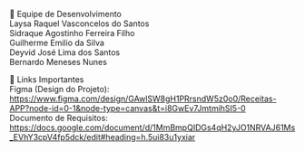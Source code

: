 
👥 Equipe de Desenvolvimento<br>
Laysa Raquel Vasconcelos do Santos<br>
Sidraque Agostinho Ferreira Filho<br>
Guilherme Emilio da Silva<br>
Deyvid José Lima dos Santos<br>
Bernardo Meneses Nunes<br>

🔗 Links Importantes<br>
Figma (Design do Projeto): https://www.figma.com/design/GAwlSW8gH1PRrsndW5z0o0/Receitas-APP?node-id=0-1&node-type=canvas&t=i8GwEv7JmtmihSI5-0<br>
Documento de Requisitos: https://docs.google.com/document/d/1MmBmpQIDGs4qH2yJO1NRVAJ61Ms_EVhY3cpV4fp5dck/edit#heading=h.5ui83u1yxiar<br>
